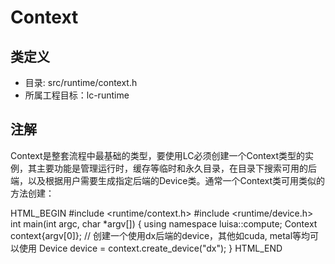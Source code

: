 # Context

## 类定义
* 目录: src/runtime/context.h
* 所属工程目标：lc-runtime

## 注解

Context是整套流程中最基础的类型，要使用LC必须创建一个Context类型的实例，其主要功能是管理运行时，缓存等临时和永久目录，在目录下搜索可用的后端，以及根据用户需要生成指定后端的Device类。通常一个Context类可用类似的方法创建：

HTML_BEGIN
#include <runtime/context.h>
#include <runtime/device.h>
int main(int argc, char *argv[]) {
    using namespace luisa::compute;
    Context context{argv[0]};
    // 创建一个使用dx后端的device，其他如cuda, metal等均可以使用
    Device device = context.create_device("dx");
}
HTML_END